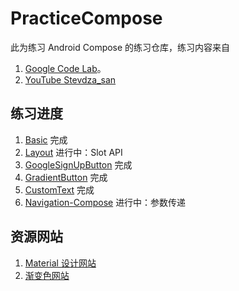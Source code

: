 # PracticeCompose

此为练习 Android Compose 的练习仓库，练习内容来自

1. [Google Code Lab](https://codelabs.developers.google.com/?cat=android)。
2. [YouTube Stevdza_san](https://www.youtube.com/playlist?list=PLSrm9z4zp4mEWwyiuYgVMWcDFdsebhM-r)

## 练习进度

1. [Basic](https://developer.android.com/codelabs/jetpack-compose-basics) 完成
2. [Layout](https://developer.android.com/codelabs/jetpack-compose-layouts) 进行中：Slot API
3. [GoogleSignUpButton](https://www.youtube.com/watch?v=ZECjMRINJkk&list=PLSrm9z4zp4mEWwyiuYgVMWcDFdsebhM-r&index=12&ab_channel=Stevdza-San) 完成
4. [GradientButton](https://www.youtube.com/watch?v=vPOS6L2SEX0&list=PLSrm9z4zp4mEWwyiuYgVMWcDFdsebhM-r&index=15&ab_channel=Stevdza-San) 完成
5. [CustomText](https://www.youtube.com/watch?v=iIm-7fmjyaA&list=PLSrm9z4zp4mEWwyiuYgVMWcDFdsebhM-r&index=7&ab_channel=Stevdza-San) 完成
5. [Navigation-Compose](https://developer.android.com/jetpack/compose/navigation) 进行中：参数传递


## 资源网站

1. [Material 设计网站](https://material.io/components?platform=android)
2. [渐变色网站](https://uigradients.com/)